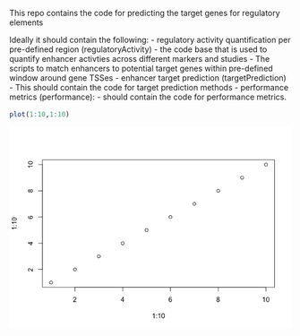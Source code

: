 This repo contains the code for predicting the target genes for regulatory elements

Ideally it should contain the following: - regulatory activity quantification per pre-defined region (regulatoryActivity) - the code base that is used to quantify enhancer activties across different markers and studies - The scripts to match enhancers to potential target genes within pre-defined window around gene TSSes - enhancer target prediction (targetPrediction) - This should contain the code for target prediction methods - performance metrics (performance): - should contain the code for performance metrics.

``` r
plot(1:10,1:10)
```

![](README_files/figure-markdown_github/unnamed-chunk-1-1.png)
